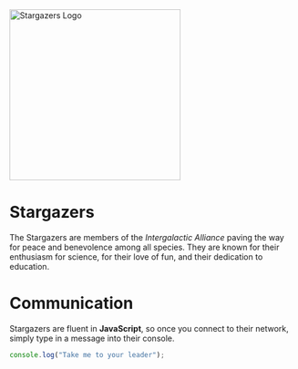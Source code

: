 <img src="https://github.com/pankaj-codes/publishing-github/assets/31302243/a0357264-4bde-4ed8-8b26-44a36a092742" alt="Stargazers Logo" style="width:300px;">

# Stargazers

The Stargazers are members of the _Intergalactic Alliance_ paving the way for peace and benevolence among all species. They are known for their enthusiasm for science, for their love of fun, and their dedication to education.

# Communication

Stargazers are fluent in **JavaScript**, so once you connect to their network, simply type in a message into their console.

```js
console.log("Take me to your leader");
```
